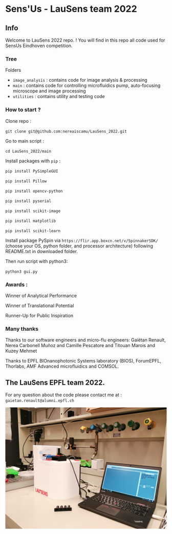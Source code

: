 # Sens'Us - LauSens team 2022

## Info

Welcome to LauSens 2022 repo. ! You will find in this repo all code used for SensUs Eindhoven competition.

### Tree

Folders

- `image_analysis` : contains code for image analysis & processing
- `main` : contains code for controlling microfluidics pump, auto-focusing microscope and image processing
- `utilities` : contains utility and testing code

### How to start ?

Clone repo :

`git clone git@github.com:nereaiscamu/LauSens_2022.git`

Go to main script :

`cd LauSens_2022/main`

Install packages with `pip` :

`pip install PySimpleGUI`

`pip install Pillow`

`pip install opencv-python`

`pip install pyserial`

`pip install scikit-image`

`pip install matplotlib`

`pip install scikit-learn`

Install package PySpin via `https://flir.app.boxcn.net/v/SpinnakerSDK/` (choose your OS, python folder, and processor architecture) following README.txt in downloaded folder.

Then run script with python3:

`python3 gui.py`

### Awards :

Winner of Analytical Performance

Winner of Translational Potential

Runner-Up for Public Inspiration

### Many thanks

Thanks to our software engineers and micro-flu engineers: Gaiëtan Renault, Nerea Carbonell Muñoz and Camille Pescatore and Titouan Marois and Kuzey Mehmet

Thanks to EPFL BIOnanophotonic Systems laboratory (BIOS), ForumEPFL, Thorlabs, AMF Advanced microfluidics and COMSOL.

## The LauSens EPFL team 2022.

For any question about the code please contact me at : `gaietan.renault@alumni.epfl.ch`

![Our bio sensor](./bio_sensor.jpg)
